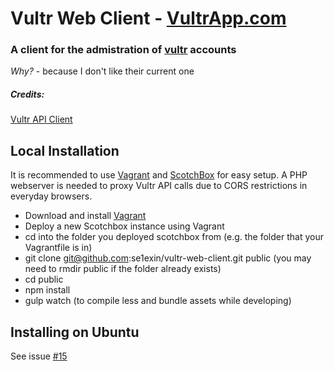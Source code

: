 # Vultr Web Client - [VultrApp.com](https://vultrapp.com)
### A client for the admistration of [vultr](vultr.com) accounts

*Why?* - because I don't like their current one


##### Credits:
[Vultr API Client](https://github.com/usefulz/vultr-api-client)

## Local Installation
It is recommended to use [Vagrant](https://www.vagrantup.com/) and [ScotchBox](https://box.scotch.io/) for easy setup. A PHP webserver is needed to proxy Vultr API calls due to CORS restrictions in everyday browsers.

* Download and install [Vagrant](https://www.vagrantup.com/)
* Deploy a new Scotchbox instance using Vagrant
* cd into the folder you deployed scotchbox from (e.g. the folder that your Vagrantfile is in)
* git clone git@github.com:se1exin/vultr-web-client.git public (you may need to rmdir public if the folder already exists)
* cd public
* npm install
* gulp watch (to compile less and bundle assets while developing)


## Installing on Ubuntu
See issue [#15](https://github.com/se1exin/vultr-web-client/issues/15)